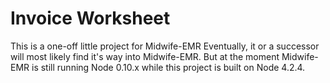 # Invoice Worksheet

This is a one-off little project for Midwife-EMR Eventually, it or a successor
will most likely find it's way into Midwife-EMR. But at the moment Midwife-EMR
is still running Node 0.10.x while this project is built on Node 4.2.4.

